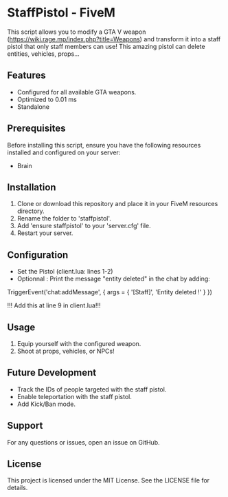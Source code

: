 # StaffPistol - FiveM

This script allows you to modify a GTA V weapon (https://wiki.rage.mp/index.php?title=Weapons) and transform it into a staff pistol that only staff members can use! This amazing pistol can delete entities, vehicles, props...

## Features

- Configured for all available GTA weapons.
- Optimized to 0.01 ms
- Standalone

## Prerequisites

Before installing this script, ensure you have the following resources installed and configured on your server:

- Brain


## Installation

1. Clone or download this repository and place it in your FiveM resources directory.
2. Rename the folder to 'staffpistol'.
3. Add 'ensure staffpistol' to your 'server.cfg' file.
4. Restart your server.

## Configuration

- Set the Pistol (client.lua: lines 1-2)
- Optionnal : Print the message "entity deleted" in the chat by adding:

TriggerEvent('chat:addMessage', { args = { '[Staff]', 'Entity deleted !' } })

!!! Add this at line 9 in client.lua!!!

## Usage

1. Equip yourself with the configured weapon.
2. Shoot at props, vehicles, or NPCs!

## Future Development

- Track the IDs of people targeted with the staff pistol.
- Enable teleportation with the staff pistol.
- Add Kick/Ban mode.

## Support

For any questions or issues, open an issue on GitHub.

## License

This project is licensed under the MIT License. See the LICENSE file for details.
